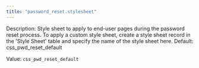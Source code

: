 ```yaml
---
title: "password_reset.stylesheet"
---
```


Description: Style sheet to apply to end-user pages during the password reset process. To apply a custom style sheet, create a style sheet record in the 'Style Sheet' table and specify the name of the style sheet here.
Default: css_pwd_reset_default

Value: `css_pwd_reset_default`
